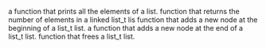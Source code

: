 a function that prints all the elements of a list.
 function that returns the number of elements in a linked list_t lis
function that adds a new node at the beginning of a list_t list.
a function that adds a new node at the end of a list_t list.
 function that frees a list_t list.
